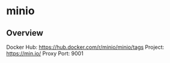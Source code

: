 # minio

## Overview
Docker Hub: https://hub.docker.com/r/minio/minio/tags
Project: https://min.io/
Proxy Port: 9001

